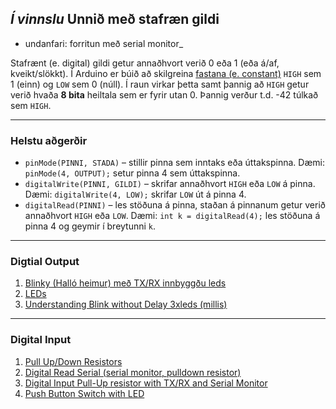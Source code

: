 ## _Í vinnslu_ Unnið með stafræn gildi

- undanfari:  forritun með serial monitor_

Stafrænt (e. digital) gildi getur annaðhvort verið 0 eða 1 (eða á/af, kveikt/slökkt). Í Arduino er búið að skilgreina [fastana (e. constant)](https://www.arduino.cc/reference/en/language/variables/constants/constants/) ```HIGH``` sem 1 (einn) og ```LOW``` sem 0 (núll). Í raun virkar þetta samt þannig að ```HIGH``` getur verið hvaða **8 bita** heiltala sem er fyrir utan 0. Þannig verður t.d. -42 túlkað sem ```HIGH```.

---

### Helstu aðgerðir

- ```pinMode(PINNI, STADA)``` – stillir pinna sem inntaks eða úttakspinna. Dæmi: ```pinMode(4, OUTPUT);``` setur pinna 4 sem úttakspinna.
- ```digitalWrite(PINNI, GILDI)``` – skrifar annaðhvort ```HIGH``` eða ```LOW``` á pinna. Dæmi: ```digitalWrite(4, LOW);``` skrifar ```LOW``` út á pinna 4.
- ```digitalRead(PINNI)``` – les stöðuna á pinna, staðan á pinnanum getur verið annaðhvort ```HIGH``` eða ```LOW```. Dæmi: ```int k = digitalRead(4);``` les stöðuna á pinna 4 og geymir í breytunni ```k```.

---

### Digtial Output 

1. [Blinky (Halló heimur) með TX/RX innbyggðu leds](https://learn.adafruit.com/ladyadas-learn-arduino-lesson-number-1)
1. [LEDs](https://learn.adafruit.com/adafruit-arduino-lesson-2-leds/overview)
1. [Understanding Blink without Delay 3xleds (millis)](https://wokwi.com/playground/blink-without-delay-3-leds)

---

### Digital Input 

1. [Pull Up/Down Resistors](https://github.com/VESM2VT/Efni/blob/main/Kennsluefni/PullUp_PullDown_Resistors.md)
1. [Digital Read Serial (serial monitor, pulldown resistor)](https://www.arduino.cc/en/Tutorial/BuiltInExamples/DigitalReadSerial) 
1. [Digital Input Pull-Up resistor with TX/RX and Serial Monitor](https://www.arduino.cc/en/Tutorial/DigitalInputPullup) 
1. [Push Button Switch with LED](https://unciarobotics.com/robotics/interfacing-arduino-push-button-switch-with-led-digitalread/)
